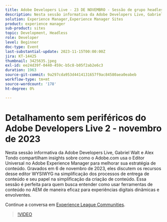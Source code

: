 ```yaml
---
title: Adobe Developers Live - 23 DE NOVEMBRO - Sessão de grupo headless 2
description: Nesta sessão informativa da Adobe Developers Live, Gabriel Walt e Alex Tondo compartilham insights sobre como o Adobe.com usa o Editor Universal no Adobe Experience Manager para melhorar sua estratégia de conteúdo. Gravados em 6 de novembro de 2023, eles discutem os recursos desse editor WYSIWYG na simplificação dos processos de entrega de conteúdo e seu papel na simplificação da criação de conteúdo. Essa sessão é perfeita para quem busca entender como usar ferramentas de conteúdo no AEM de maneira eficaz para experiências digitais dinâmicas e envolventes.
solution: Experience Manager,Experience Manager Sites
product: experience manager
sub-product: sites
topic: Development, Headless
role: Developer
level: Beginner
doc-type: Event
last-substantial-update: 2023-11-15T00:00:00Z
jira: KT-14425
thumbnail: 3425635.jpeg
exl-id: ee24d39f-0440-459c-b5c8-b05f2ab2e6c3
duration: 1963
source-git-commit: 9a297cda953d4414131657f9ac84580aea0eabeb
workflow-type: tm+mt
source-wordcount: '178'
ht-degree: 0%

---
```


# Detalhamento sem periféricos do Adobe Developers Live 2 - novembro de 2023

Nesta sessão informativa da Adobe Developers Live, Gabriel Walt e Alex Tondo compartilham insights sobre como o Adobe.com usa o Editor Universal no Adobe Experience Manager para melhorar sua estratégia de conteúdo. Gravados em 6 de novembro de 2023, eles discutem os recursos desse editor WYSIWYG na simplificação dos processos de entrega de conteúdo e seu papel na simplificação da criação de conteúdo. Essa sessão é perfeita para quem busca entender como usar ferramentas de conteúdo no AEM de maneira eficaz para experiências digitais dinâmicas e envolventes.

Continue a conversa em [Experience League Communities](https://adobe.ly/46ELi7X).

>[!VIDEO](https://video.tv.adobe.com/v/3425635/?learn=on)
